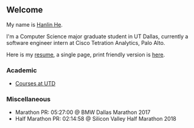 ## Welcome

My name is [Hanlin He](https://www.linkedin.com/in/hehanlin/).

I'm a Computer Science major graduate student in UT Dallas, currently a software engineer intern at Cisco Tetration Analytics, Palo Alto.

Here is my [resume](https://hanlin-he.github.io/resume/), a single page,
print friendly version is [here](./resume/Resume_HanlinHE.pdf).



### Academic

- [Courses at UTD](https://hanlin-he.github.io/UTD/)

### Miscellaneous

- Marathon PR: 05:27:00 @ BMW Dallas Marathon 2017
- Half Marathon PR: 02:14:58 @ Silicon Valley Half Marathon 2018
